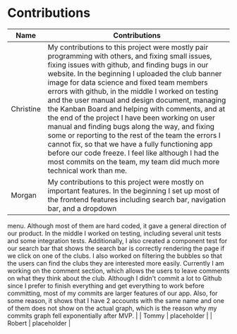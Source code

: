 # Contributions

|  Name     |   Contributions |
|-----------|---------------------------------------|
| Christine | My contributions to this project were mostly pair programming with others, and fixing small issues, fixing issues with github, and finding bugs in our website. In the beginning I uploaded the club banner image for data science and fixed team members errors with github, in the middle I worked on testing and the user manual and design document, managing the Kanban Board and helping with comments, and at the end of the project I have been working on user manual and finding bugs along the way, and fixing some or reporting to the rest of the team the errors I cannot fix, so that we have a fully functioning app before our code freeze. I feel like although I had the most commits on the team, my team did much more technical work than me. |
|  Morgan   | My contributions to this project were mostly on important features. In the beginning I set up most of the frontend features including search bar, navigation bar, and a dropdown
menu. Although most of them are hard coded, it gave a general direction of our product. 
In the middle I worked on testing, including several unit tests and some integration tests. Additionally, I also created a component test for our search bar that shows
the search bar is correctly rendering the page if we click on one of the clubs.
I also worked on filtering the bubbles so that the users can find the clubs they are interested more easily.
Currently I am working on the comment section, which allows the users to leave comments on what they think about the club.
Although I didn't commit a lot to Github since I prefer to finish everything and get everything to work before committing, most of my commits are larger features of our app. Also, for some reason, it shows that I have 2 accounts with the same name and one of them does not show on the actual graph, which is the reason why my commits graph fell exponentially after MVP. |
|   Tommy   | placeholder |
|  Robert   | placeholder |
